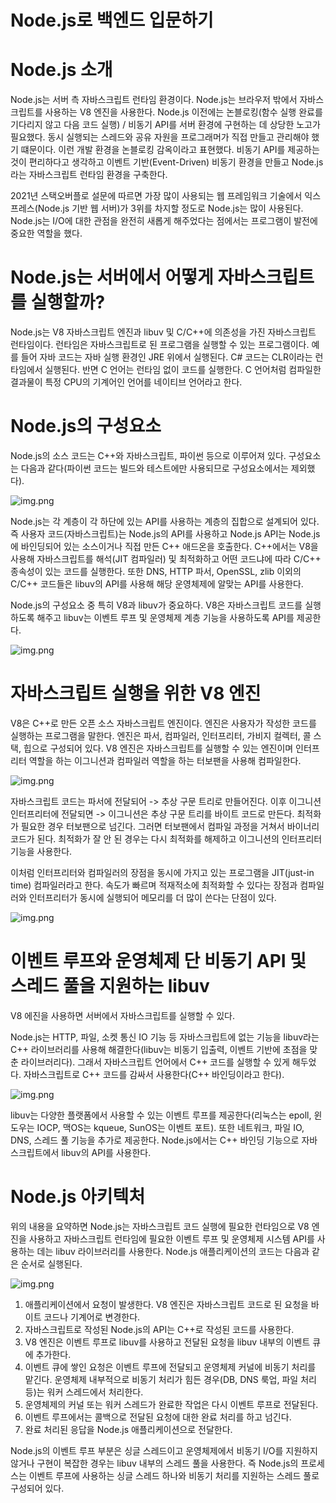 # **Node.js로 백엔드 입문하기**  
# **Node.js 소개**  
Node.js는 서버 측 자바스크립트 런타임 환경이다. Node.js는 브라우저 밖에서 자바스크립트를 사용하는 V8 엔진을 사용한다. Node.js 이전에는 
논블로킹(함수 실행 완료를 기다리지 않고 다음 코드 실행) / 비동기 API를 서버 환경에 구현하는 데 상당한 노고가 필요했다. 동시 실행되는 스레드와 
공유 자원을 프로그래머가 직접 만들고 관리해야 했기 떄문이다. 이런 개발 환경을 논블로킹 감옥이라고 표현했다. 비동기 API를 제공하는 것이 편리하다고 
생각하고 이벤트 기반(Event-Driven) 비동기 환경을 만들고 Node.js라는 자바스크립트 런타임 환경을 구축한다.  
  
2021년 스택오버플로 설문에 따르면 가장 많이 사용되는 웹 프레임워크 기술에서 익스프레스(Node.js 기반 웹 서버)가 3위를 차지할 정도로 Node.js는 
많이 사용된다. Node.js는 I/O에 대한 관점을 완전히 새롭게 해주었다는 점에서는 프로그램이 발전에 중요한 역할을 했다.  
  
# **Node.js는 서버에서 어떻게 자바스크립트를 실행할까?**  
Node.js는 V8 자바스크립트 엔진과 libuv 및 C/C++에 의존성을 가진 자바스크립트 런타임이다. 런타임은 자바스크립트로 된 프로그램을 실행할 수 있는 
프로그램이다. 예를 들어 자바 코드는 자바 실행 환경인 JRE 위에서 실행된다. C# 코드는 CLR이라는 런타임에서 실행된다. 반면 C 언어는 런타임 없이 
코드를 실행한다. C 언어처럼 컴파일한 결과물이 특정 CPU의 기계어인 언어를 네이티브 언어라고 한다.  
  
# **Node.js의 구성요소**  
Node.js의 소스 코드는 C++와 자바스크립트, 파이썬 등으로 이루어져 있다. 구성요소는 다음과 같다(파이썬 코드는 빌드와 테스트에만 사용되므로 
구성요소에서는 제외했다).  
  
![img.png](image/img.png)  
  
Node.js는 각 계층이 각 하단에 있는 API를 사용하는 계층의 집합으로 설계되어 있다. 즉 사용자 코드(자바스크립트)는 Node.js의 API를 사용하고 
Node.js API는 Node.js에 바인딩되어 있는 소스이거나 직접 만든 C++ 애드온을 호출한다. C++에서는 V8을 사용해 자바스크립트를 해석(JIT 컴파일러) 
및 최적화하고 어떤 코드냐에 따라 C/C++ 종속성이 있는 코드를 실행한다. 또한 DNS, HTTP 파서, OpenSSL, zlib 이외의 C/C++ 코드들은 libuv의 
API를 사용해 해당 운영체제에 알맞는 API를 사용한다.  
  
Node.js의 구성요소 중 특히 V8과 libuv가 중요하다. V8은 자바스크립트 코드를 실행하도록 해주고 libuv는 이벤트 루프 및 운영체제 계층 기능을 
사용하도록 API를 제공한다.  
  
![img.png](image/img2.png)  
  
# **자바스크립트 실행을 위한 V8 엔진**  
V8은 C++로 만든 오픈 소스 자바스크립트 엔진이다. 엔진은 사용자가 작성한 코드를 실행하는 프로그램을 말한다. 엔진은 파서, 컴파일러, 인터프리터, 
가비지 컬렉터, 콜 스택, 힙으로 구성되어 있다. V8 엔진은 자바스크립트를 실행할 수 있는 엔진이며 인터프리터 역할을 하는 이그니션과 컴파일러 역할을 
하는 터보팬을 사용해 컴파일한다.  
  
![img.png](image/img3.png)  
  
자바스크립트 코드는 파서에 전달되어 -> 추상 구문 트리로 만들어진다. 이후 이그니션 인터프리터에 전달되면 -> 이그니션은 추상 구문 트리를 바이트 
코드로 만든다. 최적화가 필요한 경우 터보팬으로 넘긴다. 그러면 터보팬에서 컴파일 과정을 거쳐서 바이너리 코드가 된다. 최적화가 잘 안 된 경우는 
다시 최적화를 해제하고 이그니션의 인터프리터 기능을 사용한다.  
  
이처럼 인터프리터와 컴파일러의 장점을 동시에 가지고 있는 프로그램을 JIT(just-in time) 컴파일러라고 한다. 속도가 빠르며 적재적소에 최적화할 수 
있다는 장점과 컴파일러와 인터프리터가 동시에 실행되어 메모리를 더 많이 쓴다는 단점이 있다.  
  
![img.png](image/img4.png)  
  
# **이벤트 루프와 운영체제 단 비동기 API 및 스레드 풀을 지원하는 libuv**  
V8 에진을 사용하면 서버에서 자바스크립트를 실행할 수 있다.  
  
Node.js는 HTTP, 파일, 소켓 통신 IO 기능 등 자바스크립트에 없는 기능을 libuv라는 C++ 라이브러리를 사용해 해결한다(libuv는 비동기 입출력, 
이벤트 기반에 초점을 맞춘 라이브러리다). 그래서 자바스크립트 언어에서 C++ 코드를 실행할 수 있게 해두었다. 자바스크립트로 C++ 코드를 감싸서 
사용한다(C++ 바인딩이라고 한다).  
  
![img.png](image/img5.png)  
  
libuv는 다양한 플랫폼에서 사용할 수 있는 이벤트 루프를 제공한다(리눅스는 epoll, 윈도우는 IOCP, 맥OS는 kqueue, SunOS는 이벤트 포트). 또한 
네트워크, 파일 IO, DNS, 스레드 풀 기능을 추가로 제공한다. Node.js에서는 C++ 바인딩 기능으로 자바스크립트에서 libuv의 API를 사용한다.  
  
# **Node.js 아키텍처**  
위의 내용을 요약하면 Node.js는 자바스크립트 코드 실행에 필요한 런타임으로 V8 엔진을 사용하고 자바스크립트 런타임에 필요한 이벤트 루프 및 
운영체제 시스템 API를 사용하는 데는 libuv 라이브러리를 사용한다. Node.js 애플리케이션의 코드는 다음과 같은 순서로 실행된다.  
  
![img.png](image/img6.png)  
  
1. 애플리케이션에서 요청이 발생한다. V8 엔진은 자바스크립트 코드로 된 요청을 바이트 코드나 기계어로 변경한다.  
2. 자바스크립트로 작성된 Node.js의 API는 C++로 작성된 코드를 사용한다.  
3. V8 엔진은 이벤트 루프로 libuv를 사용하고 전달된 요청을 libuv 내부의 이벤트 큐에 추가한다.  
4. 이벤트 큐에 쌓인 요청은 이벤트 루프에 전달되고 운영체제 커널에 비동기 처리를 맡긴다. 운영체제 내부적으로 비동기 처리가 힘든 경우(DB, DNS 룩업, 
파일 처리 등)는 워커 스레드에서 처리한다.  
5. 운영체제의 커널 또는 워커 스레드가 완료한 작업은 다시 이벤트 루프로 전달된다.  
6. 이벤트 루프에서는 콜백으로 전달된 요청에 대한 완료 처리를 하고 넘긴다.  
7. 완료 처리된 응답을 Node.js 애플리케이션으로 전달한다.  
  
Node.js의 이벤트 루프 부분은 싱글 스레드이고 운영체제에서 비동기 I/O를 지원하지 않거나 구현이 복잡한 경우는 libuv 내부의 스레드 풀을 사용한다. 
즉 Node.js의 프로세스는 이벤트 루프에 사용하는 싱글 스레드 하나와 비동기 처리를 지원하는 스레드 풀로 구성되어 있다.  
  
